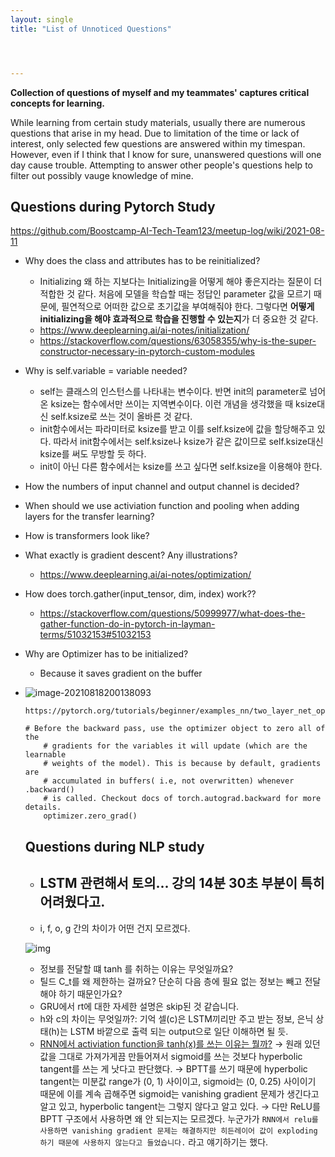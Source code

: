 ```yaml
---
layout: single
title: "List of Unnoticed Questions"




---
```


**Collection of questions of myself and my teammates' captures critical concepts for learning.** 

While learning from certain study materials, usually there are numerous questions that arise in my head. Due to limitation of the time or lack of interest, only selected few questions are answered within my timespan. However, even if I think that I know for sure, unanswered questions will one day cause trouble. Attempting to answer other people's questions help to filter out possibly vauge knowledge of mine.

## Questions during Pytorch Study

https://github.com/Boostcamp-AI-Tech-Team123/meetup-log/wiki/2021-08-11

- Why does the class and attributes has to be reinitialized?

  - Initializing 왜 하는 지보다는 Initializing을 어떻게 해야 좋은지라는 질문이 더 적합한 것 같다. 처음에 모델을 학습할 때는 정답인 parameter 값을 모르기 때문에, 필연적으로 어떠한 값으로 초기값을 부여해줘야 한다. 그렇다면 **어떻게 initializing을 해야 효과적으로 학습을 진행할 수 있는지**가 더 중요한 것 같다.
  - https://www.deeplearning.ai/ai-notes/initialization/
  - https://stackoverflow.com/questions/63058355/why-is-the-super-constructor-necessary-in-pytorch-custom-modules

- Why is self.variable = variable needed?

  - self는 클래스의 인스턴스를 나타내는 변수이다. 반면 init의 parameter로 넘어온 ksize는 함수에서만 쓰이는 지역변수이다. 이런 개념을 생각했을 때 ksize대신 self.ksize로 쓰는 것이 올바른 것 같다.
  - init함수에서는 파라미터로 ksize를 받고 이를 self.ksize에 값을 할당해주고 있다. 따라서 init함수에서는 self.ksize나 ksize가 같은 값이므로 self.ksize대신 ksize를 써도 무방할 듯 하다.
  - init이 아닌 다른 함수에서는 ksize를 쓰고 싶다면 self.ksize을 이용해야 한다.

- How the numbers of input channel and output channel is decided?

- When should we use activiation function and pooling when adding layers for the transfer learning?

- How is transformers look like? 

- What exactly is gradient descent? Any illustrations?

  - https://www.deeplearning.ai/ai-notes/optimization/

- How does torch.gather(input_tensor, dim, index) work??

  - https://stackoverflow.com/questions/50999977/what-does-the-gather-function-do-in-pytorch-in-layman-terms/51032153#51032153
  
- Why are Optimizer has to be initialized?

  - Because it saves gradient on the buffer

- ![image-20210818200138093](../assets/images/2021-08-17-List-of-My-Questions/image-20210818200138093.png)

  ```
  https://pytorch.org/tutorials/beginner/examples_nn/two_layer_net_optim.html
  
  # Before the backward pass, use the optimizer object to zero all of the
      # gradients for the variables it will update (which are the learnable
      # weights of the model). This is because by default, gradients are
      # accumulated in buffers( i.e, not overwritten) whenever .backward()
      # is called. Checkout docs of torch.autograd.backward for more details.
      optimizer.zero_grad()
  
  ```

  ## Questions during NLP study

  - ## LSTM 관련해서 토의... 강의 14분 30초 부분이 특히 어려웠다고.
  
  - i, f, o, g 간의 차이가 어떤 건지 모르겠다.
  
  ![img](../assets/images/2021-08-17-List-of-My-Questions/https%3A%2F%2Fs3-us-west-2.amazonaws.com%2Fsecure.notion-static.com%2Fa4923480-caef-4508-9a69-df0da3031220%2FUntitled.png)
  
  - 정보를 전달할 떄 tanh 를 취하는 이유는 무엇일까요?
  - 틸드 C_t를 왜 제한하는 걸까요? 단순히 다음 층에 필요 없는 정보는 빼고 전달해야 하기 때문인가요?
  - GRU에서 rt에 대한 자세한 설명은 skip된 것 같습니다.
  - h와 c의 차이는 무엇일까?: 기억 셀(c)은 LSTM끼리만 주고 받는 정보, 은닉 상태(h)는 LSTM 바깥으로 출력 되는 output으로 일단 이해하면 될 듯.
  - [RNN에서 activiation function을 tanh(x)를 쓰는 이유는 뭘까?](https://coding-yoon.tistory.com/132)
     → 원래 있던 값을 그대로 가져가게끔 만들어져서 sigmoid를 쓰는 것보다 hyperbolic tangent를 쓰는 게 낫다고 판단했다. → BPTT를 쓰기 때문에 hyperbolic tangent는 미분값 range가 (0, 1) 사이이고, sigmoid는 (0, 0.25) 사이이기 때문에 이를 계속 곱해주면 sigmoid는 vanishing gradient 문제가 생긴다고 알고 있고, hyperbolic tangent는 그렇지 않다고 알고 있다. → 다만 ReLU를 BPTT 구조에서 사용하면 왜 안 되는지는 모르겠다. 누군가가 `RNN에서 relu를 사용하면 vanishing gradient 문제는 해결하지만 히든레이어 값이 exploding 하기 때문에 사용하지 않는다고 들었습니다.` 라고 얘기하기는 했다.
  
  



